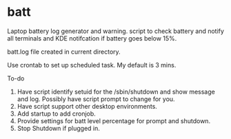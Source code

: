 # batt
Laptop battery log generator and warning.
script to check battery and notify all terminals and KDE notifcation if
battery goes below 15%.

batt.log file created in current directory.

Use crontab to set up scheduled task. My default is 3 mins.

To-do
1. Have script identify setuid for the /sbin/shutdown and show message and log. Possibly have script prompt to change for you.
2. Have script support other desktop environments.
3. Add startup to add cronjob. 
4. Provide settings for batt level percentage for prompt and shutdown. 
5. Stop Shutdown if plugged in. 
